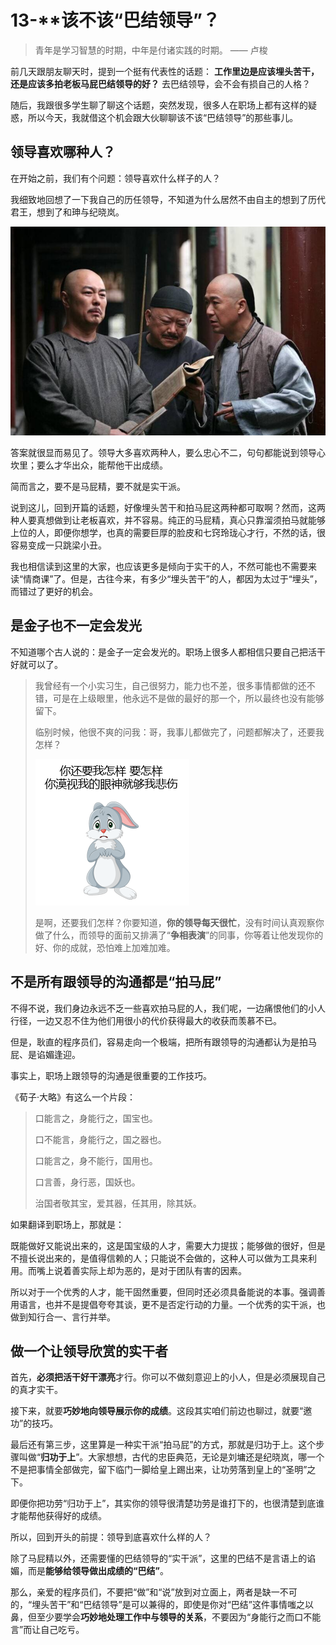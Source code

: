 # 13-**该不该“巴结领导”？

> 青年是学习智慧的时期，中年是付诸实践的时期。 —— 卢梭



前几天跟朋友聊天时，提到一个挺有代表性的话题： **工作里边是应该埋头苦干，还是应该多拍老板马屁巴结领导的好？** 去巴结领导，会不会有损自己的人格？

随后，我跟很多学生聊了聊这个话题，突然发现，很多人在职场上都有这样的疑惑，所以今天，我就借这个机会跟大伙聊聊该不该“巴结领导”的那些事儿。

## **领导喜欢哪种人？**

在开始之前，我们有个问题：领导喜欢什么样子的人？

我细致地回想了一下我自己的历任领导，不知道为什么居然不由自主的想到了历代君王，想到了和珅与纪晓岚。

![图片描述](./assets/5e0ea6260001596307360488.png)

答案就很显而易见了。领导大多喜欢两种人，要么忠心不二，句句都能说到领导心坎里；要么才华出众，能帮他干出成绩。

简而言之，要不是马屁精，要不就是实干派。

说到这儿，回到开篇的话题，好像埋头苦干和拍马屁这两种都可取啊？然而，这两种人要真想做到让老板喜欢，并不容易。纯正的马屁精，真心只靠溜须拍马就能够上位的人，即便你想学，也真的需要巨厚的脸皮和七窍玲珑心才行，不然的话，很容易变成一只跳梁小丑。

我也相信读到这里的大家，也应该更多是倾向于实干的人，不然可能也不需要来读“情商课”了。但是，古往今来，有多少“埋头苦干”的人，都因为太过于“埋头”，而错过了更好的机会。

## **是金子也不一定会发光**

不知道哪个古人说的：是金子一定会发光的。职场上很多人都相信只要自己把活干好就可以了。

> 我曾经有一个小实习生，自己很努力，能力也不差，很多事情都做的还不错，可是在上级眼里，他永远不是做的最好的那一个，所以最终也没有能够留下。
>
> 临别时候，他很不爽的问我：哥，我事儿都做完了，问题都解决了，还要我怎样？
>
> ![图片描述](./assets/5e0ea687000181be02460234.png)
>
> 是啊，还要我们怎样？你要知道，**你的领导每天很忙**，没有时间认真观察你做了什么，而领导的面前又排满了“**争相表演**”的同事，你等着让他发现你的好、你的成就，恐怕难上加难加难。

## **不是所有跟领导的沟通都是“拍马屁”**

不得不说，我们身边永远不乏一些喜欢拍马屁的人，我们呢，一边痛恨他们的小人行径，一边又忍不住为他们用很小的代价获得最大的收获而羡慕不已。

但是，耿直的程序员们，容易走向一个极端，把所有跟领导的沟通都认为是拍马屁、是谄媚逢迎。

事实上，职场上跟领导的沟通是很重要的工作技巧。

《荀子·大略》有这么一个片段：

> 口能言之，身能行之，国宝也。
>
> 口不能言，身能行之，国之器也。
>
> 口能言之，身不能行，国用也。
>
> 口言善，身行恶，国妖也。
>
> 治国者敬其宝，爱其器，任其用，除其妖。

如果翻译到职场上，那就是：

既能做好又能说出来的，这是国宝级的人才，需要大力提拔；能够做的很好，但是不擅长说出来的，是值得信赖的人；只能说不会做的，这种人可以做为工具来利用。而嘴上说着善实际上却为恶的，是对于团队有害的因素。

所以对于一个优秀的人才，能干固然重要，但同时还必须具备能说的本事。强调善用语言，也并不是提倡夸夸其谈，更不是否定行动的力量。一个优秀的实干派，也做到知行合一、言行并举。

## **做一个让领导欣赏的实干者**

首先，**必须把活干好干漂亮**才行。你可以不做刻意迎上的小人，但是必须展现自己的真才实干。

接下来，就要**巧妙地向领导展示你的成绩**。这段其实咱们前边也聊过，就要“邀功”的技巧。

最后还有第三步，这里算是一种实干派“拍马屁”的方式，那就是归功于上。这个步骤叫做“**归功于上**”。大家想想，古代的忠臣典范，无论是刘墉还是纪晓岚，哪一个不是把事情全部做完，留下临门一脚给皇上踢出来，让功劳落到皇上的“圣明”之下。

即便你把功劳“归功于上”，其实你的领导很清楚功劳是谁打下的，也很清楚到底谁才能帮他获得好的成绩。

所以，回到开头的前提：领导到底喜欢什么样的人？

除了马屁精以外，还需要懂的巴结领导的“实干派”，这里的巴结不是言语上的谄媚，而是**能够给领导做出成绩的“巴结”**。

那么，亲爱的程序员们，不要把“做”和“说”放到对立面上，两者是缺一不可的，“埋头苦干”和“巴结领导”是可以兼得的，即使是你对“巴结”这件事情嗤之以鼻，但至少要学会**巧妙地处理工作中与领导的关系**，不要因为“身能行之而口不能言”而让自己吃亏。

